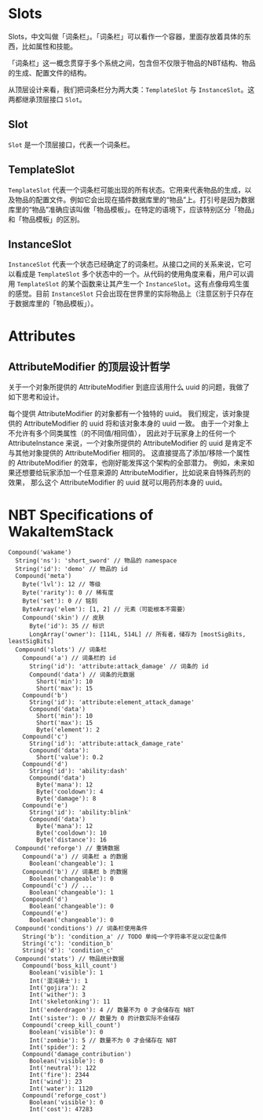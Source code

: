 # Slots

Slots，中文叫做「词条栏」。「词条栏」可以看作一个容器，里面存放着具体的东西，比如属性和技能。

「词条栏」这一概念贯穿于多个系统之间，包含但不仅限于物品的NBT结构、物品的生成、配置文件的结构。

从顶层设计来看，我们把词条栏分为两大类：`TemplateSlot` 与 `InstanceSlot`。这两都继承顶层接口 `Slot`。

## Slot

`Slot` 是一个顶层接口，代表一个词条栏。

## TemplateSlot

`TemplateSlot` 代表一个词条栏可能出现的所有状态。它用来代表物品的生成，以及物品的配置文件。例如它会出现在插件数据库里的“物品”上。打引号是因为数据库里的“物品”准确应该叫做「物品模板」。在特定的语境下，应该特别区分「物品」和「物品模板」的区别。

## InstanceSlot

`InstanceSlot` 代表一个状态已经确定了的词条栏。从接口之间的关系来说，它可以看成是 `TemplateSlot` 多个状态中的一个。从代码的使用角度来看，用户可以调用 `TemplateSlot` 的某个函数来让其产生一个 `InstanceSlot`。这有点像母鸡生蛋的感觉。目前 `InstanceSlot` 只会出现在世界里的实际物品上（注意区别于只存在于数据库里的「物品模板」）。

# Attributes

## AttributeModifier 的顶层设计哲学

关于一个对象所提供的 AttributeModifier 到底应该用什么 uuid 的问题，我做了如下思考和设计。

每个提供 AttributeModifier 的对象都有一个独特的 uuid。
我们规定，该对象提供的 AttributeModifier 的 uuid 将和该对象本身的 uuid 一致。
由于一个对象上不允许有多个同类属性（的不同值/相同值）， 因此对于玩家身上的任何一个 AttributeInstance 来说，一个对象所提供的
AttributeModifier 的 uuid 是肯定不与其他对象提供的 AttributeModifier 相同的。
这直接提高了添加/移除一个属性的 AttributeModifier 的效率，也刚好能发挥这个架构的全部潜力。
例如，未来如果还想要给玩家添加一个任意来源的 AttributeModifier，比如说来自特殊药剂的效果，
那么这个 AttributeModifier 的 uuid 就可以用药剂本身的 uuid。

# NBT Specifications of WakaItemStack

```
Compound('wakame')
  String('ns'): 'short_sword' // 物品的 namespace
  String('id'): 'demo' // 物品的 id
  Compound('meta')
    Byte('lvl'): 12 // 等级
    Byte('rarity'): 0 // 稀有度
    Byte('set'): 0 // 铭刻
    ByteArray('elem'): [1, 2] // 元素（可能根本不需要）
    Compound('skin') // 皮肤
      Byte('id'): 35 // 标识
      LongArray('owner'): [114L, 514L] // 所有者，储存为 [mostSigBits, leastSigBits]
  Compound('slots') // 词条栏
    Compound('a') // 词条栏的 id
      String('id'): 'attribute:attack_damage' // 词条的 id
      Compound('data') // 词条的元数据
        Short('min'): 10
        Short('max'): 15
    Compound('b')
      String('id'): 'attribute:element_attack_damage'
      Compound('data')
        Short('min'): 10
        Short('max'): 15
        Byte('element'): 2
    Compound('c')
      String('id'): 'attribute:attack_damage_rate'
      Compound('data'):
        Short('value'): 0.2
    Compound('d')
      String('id'): 'ability:dash'
      Compound('data')
        Byte('mana'): 12
        Byte('cooldown'): 4
        Byte('damage'): 8
    Compound('e')
      String('id'): 'ability:blink'
      Compound('data')
        Byte('mana'): 12
        Byte('cooldown'): 10
        Byte('distance'): 16
  Compound('reforge') // 重铸数据
    Compound('a') // 词条栏 a 的数据
      Boolean('changeable'): 1
    Compound('b') // 词条栏 b 的数据
      Boolean('changeable'): 0
    Compound('c') // ...
      Boolean('changeable'): 1
    Compound('d')
      Boolean('changeable'): 0
    Compound('e')
      Boolean('changeable'): 0
  Compound('conditions') // 词条栏使用条件
    String('b'): 'condition_a' // TODO 单纯一个字符串不足以定位条件
    String('c'): 'condition_b'
    String('d'): 'condition_c'
  Compound('stats') // 物品统计数据
    Compound('boss_kill_count')
      Boolean('visible'): 1
      Int('混沌骑士'): 1
      Int('gojira'): 2
      Int('wither'): 3
      Int('skeletonking'): 11
      Int('enderdragon'): 4 // 数量不为 0 才会储存在 NBT
      Int('sister'): 0 // 数量为 0 的计数实际不会储存
    Compound('creep_kill_count')
      Boolean('visible'): 0
      Int('zombie'): 5 // 数量不为 0 才会储存在 NBT
      Int('spider'): 2
    Compound('damage_contribution')
      Boolean('visible'): 0
      Int('neutral'): 122
      Int('fire'): 2344
      Int('wind'): 23
      Int('water'): 1120
    Compound('reforge_cost')
      Boolean('visible'): 0
      Int('cost'): 47283
```
